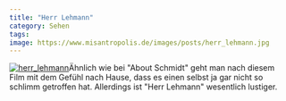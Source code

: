 ```yaml
---
title: "Herr Lehmann"
category: Sehen
tags: 
image: https://www.misantropolis.de/images/posts/herr_lehmann.jpg
---
```


[![](http://www.misantropolis.de/wp-content/uploads/2008/04/herr_lehmann.jpg "herr_lehmann")](http://www.misantropolis.de/wp-content/uploads/2008/04/herr_lehmann.jpg)Ähnlich wie bei "About Schmidt" geht man nach diesem Film mit dem Gefühl nach Hause, dass es einen selbst ja gar nicht so schlimm getroffen hat. Allerdings ist "Herr Lehmann" wesentlich lustiger.